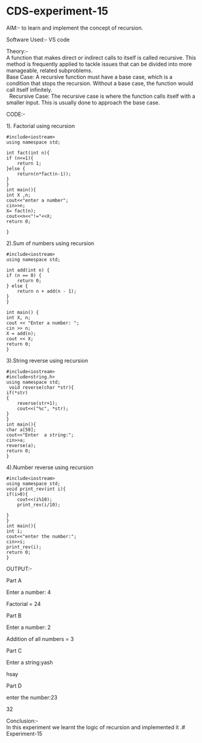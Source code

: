 # CDS-experiment-15

AIM:- to learn and implement the concept of recursion.<br>

Software Used:- VS code<br>

Theory:-<br>
A function that makes direct or indirect calls to itself is called recursive. This method is frequently applied to tackle issues that can be divided into more manageable, related subproblems.<br>
Base Case: A recursive function must have a base case, which is a condition that stops the recursion. Without a base case, the function would call itself infinitely. <br>  
Recursive Case: The recursive case is where the function calls itself with a smaller input. This is usually done to approach the base case.<br>

CODE:-

1). Factorial using recursion<br>
  
    #include<iostream>
    using namespace std;

    int fact(int n){
    if (n<=1){
        return 1;
    }else {
        return(n*fact(n-1));
    }
    }
    int main(){
    int X ,n;
    cout<<"enter a number";
    cin>>n;
    X= fact(n);
    cout<<n<<"!="<<X;
    return 0;

    }

2).Sum of numbers using recursion<br>

    #include<iostream>
    using namespace std;

    int add(int n) {
    if (n == 0) {
        return 0;
    } else {
        return n + add(n - 1); 
    }
    }

    int main() {
    int X, n;
    cout << "Enter a number: ";
    cin >> n;
    X = add(n);
    cout << X;
    return 0;
    }

3).String reverse using recursion<br>

    #include<iostream>
    #include<string.h>
    using namespace std;
     void reverse(char *str){
    if(*str)
    {
        reverse(str+1);
        cout<<("%c", *str);
    }
    }
    int main(){
    char a[50];
    cout<<"Enter  a string:";
    cin>>a;
    reverse(a);
    return 0;
    }

4).Number reverse using recursion<br>

    #include<iostream>
    using namespace std;
    void print_rev(int i){
    if(i>0){
        cout<<(i%10);
        print_rev(i/10);

    }
    }
    int main(){
    int i;
    cout<<"enter the number:";
    cin>>i;
    print_rev(i);
    return 0;
    }

OUTPUT:-<br>

Part A

Enter a number: 4

Factorial = 24

Part B

Enter a number: 2

Addition of all numbers = 3

Part C

Enter  a string:yash

hsay

Part D

enter the number:23

32

Conclusion:-<br>
In this experiment we learnt the logic of recursion and implemented it .# Experiment-15
